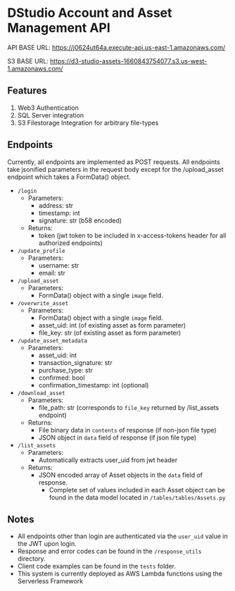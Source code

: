 # DStudio Account and Asset Management API

API BASE URL: https://j0624ut64a.execute-api.us-east-1.amazonaws.com/

S3 BASE URL: https://d3-studio-assets-1660843754077.s3.us-west-1.amazonaws.com/

## Features
1) Web3 Authentication 
2) SQL Server integration 
3) S3 Filestorage Integration for arbitrary file-types

## Endpoints

Currently, all endpoints are implemented as POST requests. All endpoints take jsonified parameters in the request 
body except for the /upload_asset endpoint which takes a FormData() object.

- `/login`
  - Parameters: 
    - address: str 
    - timestamp: int 
    - signature: str (b58 encoded)
  - Returns: 
    - token (jwt token to be included in x-access-tokens header for all authorized endpoints)
- `/update_profile`
  - Parameters: 
    - username: str
    - email: str
- `/upload_asset`
  - Parameters: 
    - FormData() object with a single `image` field. 
- `/overwrite_asset`
  - Parameters:
    - FormData() object with a single `image` field. 
    - asset_uid: int (of existing asset as form parameter)
    - file_key: str (of existing asset as form parameter)
- `/update_asset_metadata`
  - Parameters: 
    - asset_uid: int
    - transaction_signature: str
    - purchase_type: str
    - confirmed: bool
    - confirmation_timestamp: int (optional)
- `/download_asset`
  - Parameters:
    - file_path: str (corresponds to `file_key` returned by /list_assets endpoint)
  - Returns:
    - File binary data in `contents` of response (if non-json file type)
    - JSON object in `data` field of response (if json file type)
- `/list_assets`
  - Parameters:
    - Automatically extracts user_uid from jwt header
  - Returns:
    - JSON encoded array of Asset objects in the `data` field of response. 
      - Complete set of values included in each Asset object can be found in the data model located in `/tables/tables/Assets.py`

## Notes

- All endpoints other than login are authenticated via the `user_uid` value in the JWT upon login.
- Response and error codes can be found in the `/response_utils` directory.
- Client code examples can be found in the `tests` folder.
- This system is currently deployed as AWS Lambda functions using the Serverless Framework 

